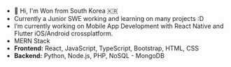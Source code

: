 - 👋 Hi, I'm Won from South Korea 🇰🇷
- Currently a Junior SWE working and learning on many projects :D 
-  I’m currently working on Mobile App Development with React Native and Flutter iOS/Android crossplatform.
-  MERN Stack
-  **Frontend:** React, JavaScript, TypeScript, Bootstrap, HTML, CSS 
-  **Backend:** Python, Node.js, PHP, NoSQL - MongoDB 

<!---
wonseobi/wonseobi is a ✨ special ✨ repository because its `README.md` (this file) appears on your GitHub profile.
You can click the Preview link to take a look at your changes.
--->
